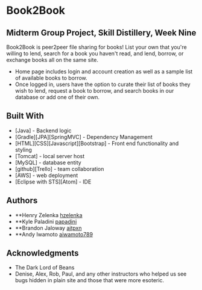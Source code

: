# Book2Book #

## Midterm Group Project, Skill Distillery, Week Nine ##

Book2Book is peer2peer file sharing for books!  List your own that you're willing to lend, search for a book you haven't read, and lend, borrow, or exchange books all on the same site.  
- Home page includes login and account creation as well as a sample list of available books to borrow.
- Once logged in, users have the option to curate their list of books they wish to lend, request a book to borrow, and search books in our database or add one of their own.  



<!-- -- mapping entities
-- cascading fields
-- controllers pulling from different DAO
-- merge conflicts
-- session through out pages
-- having two lists but displaying in same controller method
-- pair programming  -->

## Built With

* [Java] - Backend logic
* [Gradle][JPA][SpringMVC] - Dependency Management
* [HTML][CSS][Javascript][Bootstrap] - Front end functionality and styling
* [Tomcat] - local server host
* [MySQL] - database entity
* [github][Trello] - team collaboration
* [AWS] - web deployment
* [Eclipse with STS][Atom] - IDE


## Authors

* **Henry Zelenka [hzelenka](https://github.com/hzelenka)
* **Kyle Paladini [papadini](https://github.com/papadini)
* **Brandon Jaloway [ajtpxn](https://github.com/ajtpxn)
* **Andy Iwamoto [aiwamoto789](https://github.com/aiwamoto789)



## Acknowledgments

* The Dark Lord of Beans
* Denise, Alex, Rob, Paul, and any other instructors who helped us see bugs hidden in plain site and those that were more esoteric.
